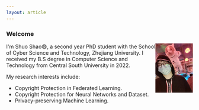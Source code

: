 ```yaml
---
layout: article
---
```

### Welcome

<div>
    <img src=assets/images/avator.jpg width=20% align="right"/>
    I'm Shuo Shao😄, a second year PhD student with the School of Cyber Science and Technology, Zhejiang University. I received my B.S degree in Computer Science and Technology from Central South University in 2022.
</div>

My research interests include:

- Copyright Protection in Federated Learning.
- Copyright Protection for Neural Networks and Dataset.
- Privacy-preserving Machine Learning.
